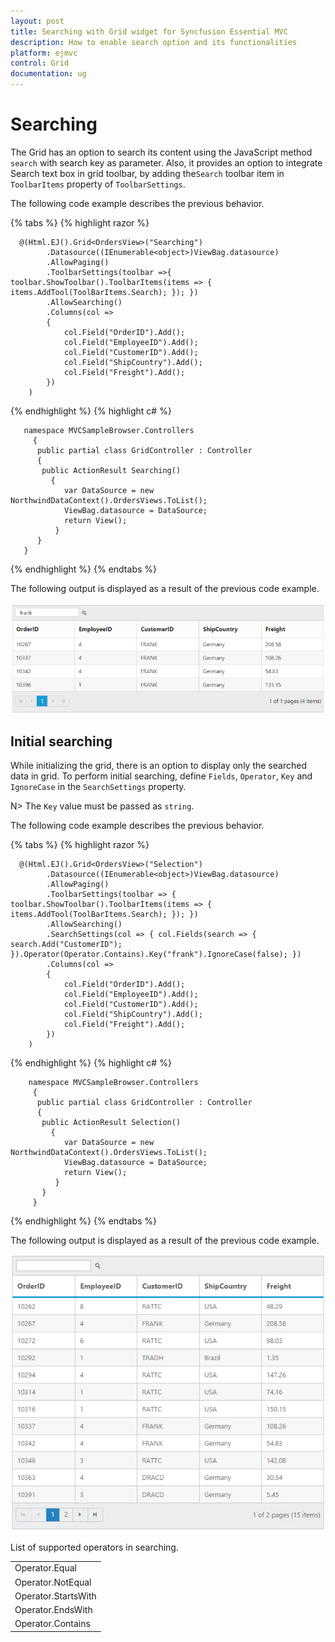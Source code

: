 ```yaml
---
layout: post
title: Searching with Grid widget for Syncfusion Essential MVC
description: How to enable search option and its functionalities
platform: ejmvc
control: Grid
documentation: ug
--- 
```

# Searching

The Grid has an option to search its content using the JavaScript method `search` with search key as parameter. Also, it provides an option to integrate Search text box in grid toolbar, by adding  the`Search` toolbar item in `ToolbarItems` property of `ToolbarSettings`.

The following code example describes the previous behavior.

{% tabs %} 
{% highlight razor %}

	  @(Html.EJ().Grid<OrdersView>("Searching")
            .Datasource((IEnumerable<object>)ViewBag.datasource)
            .AllowPaging()
            .ToolbarSettings(toolbar =>{ toolbar.ShowToolbar().ToolbarItems(items => { items.AddTool(ToolBarItems.Search); }); })
            .AllowSearching()           
            .Columns(col =>
            {
                col.Field("OrderID").Add();
                col.Field("EmployeeID").Add();   
                col.Field("CustomerID").Add();
                col.Field("ShipCountry").Add(); 
                col.Field("Freight").Add();    
            })
        )
{% endhighlight  %}
{% highlight c# %}
		
	   namespace MVCSampleBrowser.Controllers
     	 {
          public partial class GridController : Controller
          {
           public ActionResult Searching()
             {
                var DataSource = new NorthwindDataContext().OrdersViews.ToList();
                ViewBag.datasource = DataSource;
                return View();
              }
          }
       }
{% endhighlight  %}
{% endtabs %}

The following output is displayed as a result of the previous code example.

![](searching_images/searching_img1.png)


## Initial searching

While initializing the grid, there is an option to display only the searched data in grid. To perform initial searching, define `Fields`, `Operator`, `Key` and `IgnoreCase` in the `SearchSettings` property.

 N> The `Key` value must be passed as `string`.

The following code example describes the previous behavior.

{% tabs %} 
{% highlight razor %}

	  @(Html.EJ().Grid<OrdersView>("Selection")
            .Datasource((IEnumerable<object>)ViewBag.datasource)
            .AllowPaging()
            .ToolbarSettings(toolbar => { toolbar.ShowToolbar().ToolbarItems(items => { items.AddTool(ToolBarItems.Search); }); })
            .AllowSearching()  
			.SearchSettings(col => { col.Fields(search => { search.Add("CustomerID"); }).Operator(Operator.Contains).Key("frank").IgnoreCase(false); })         
            .Columns(col =>
            {
                col.Field("OrderID").Add();
                col.Field("EmployeeID").Add();   
                col.Field("CustomerID").Add();
                col.Field("ShipCountry").Add(); 
                col.Field("Freight").Add();    
            })
        )
{% endhighlight  %}
{% highlight c# %}
		
        namespace MVCSampleBrowser.Controllers
     	 {
          public partial class GridController : Controller
          {
           public ActionResult Selection()
             {
                var DataSource = new NorthwindDataContext().OrdersViews.ToList();
                ViewBag.datasource = DataSource;
                return View();
              }
           }
         }
{% endhighlight  %}
{% endtabs %}

The following output is displayed as a result of the previous code example.

![](searching_images/searching_img2.png)


List of supported operators in searching.

<table>
 <tr>
<td>
Operator.Equal</td></tr>
<tr>
<td>
Operator.NotEqual</td></tr>
<tr>
<td>
Operator.StartsWith</td></tr>
<tr>
<td>
Operator.EndsWith</td></tr>
<tr>
<td>
Operator.Contains</td></tr>
</table>
